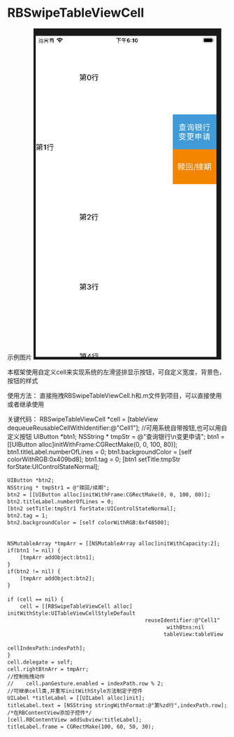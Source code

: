 # RBSwipeTableViewCell

示例图片
![image](https://github.com/lrbtony/RBSwipeTableViewCell/blob/master/RBSwipeTableViewCell/readmePicture.png)

本框架使用自定义cell来实现系统的左滑竖排显示按钮，可自定义宽度，背景色，按钮的样式

使用方法：
直接拖拽RBSwipeTableViewCell.h和.m文件到项目，可以直接使用或者继承使用

关键代码：
   RBSwipeTableViewCell *cell = [tableView dequeueReusableCellWithIdentifier:@"Cell1"];
    //可用系统自带按钮,也可以用自定义按钮
    UIButton *btn1;
    NSString * tmpStr = @"查询银行\n变更申请";
    btn1 = [[UIButton alloc]initWithFrame:CGRectMake(0, 0, 100, 80)];
    btn1.titleLabel.numberOfLines = 0;
    btn1.backgroundColor = [self colorWithRGB:0x409bd8];
    btn1.tag = 0;
    [btn1 setTitle:tmpStr forState:UIControlStateNormal];
    
    UIButton *btn2;
    NSString * tmpStr1 = @"赎回/续期";
    btn2 = [[UIButton alloc]initWithFrame:CGRectMake(0, 0, 100, 80)];
    btn2.titleLabel.numberOfLines = 0;
    [btn2 setTitle:tmpStr1 forState:UIControlStateNormal];
    btn2.tag = 1;
    btn2.backgroundColor = [self colorWithRGB:0xf48500];
    

    NSMutableArray *tmpArr = [[NSMutableArray alloc]initWithCapacity:2];
    if(btn1 != nil) {
        [tmpArr addObject:btn1];
    }
    if(btn2 != nil) {
        [tmpArr addObject:btn2];
    }

    if (cell == nil) {
        cell = [[RBSwipeTableViewCell alloc] initWithStyle:UITableViewCellStyleDefault
                                                reuseIdentifier:@"Cell1"
                                                       withBtns:nil
                                                      tableView:tableView
                                                  cellIndexPath:indexPath];
    }
    cell.delegate = self;
    cell.rightBtnArr = tmpArr;
    //控制拖拽动作
    //    cell.panGesture.enabled = indexPath.row % 2;
    //可继承cell类,并重写initWithStyle方法制定子控件
    UILabel *titleLabel = [[UILabel alloc]init];
    titleLabel.text = [NSString stringWithFormat:@"第%zd行",indexPath.row];
    /*在RBContentView添加子控件*/
    [cell.RBContentView addSubview:titleLabel];
    titleLabel.frame = CGRectMake(100, 60, 50, 30);
    
    
    
    
